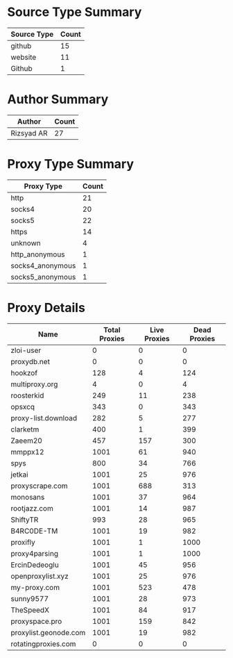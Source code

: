 # Source Type Summary

| Source Type | Count |
|-------------|-------|
| github | 15 |
| website | 11 |
| Github | 1 |


# Author Summary

| Author | Count |
|--------|-------|
| Rizsyad AR | 27 |


# Proxy Type Summary

| Proxy Type | Count |
|------------|-------|
| http | 21 |
| socks4 | 20 |
| socks5 | 22 |
| https | 14 |
| unknown | 4 |
| http_anonymous | 1 |
| socks4_anonymous | 1 |
| socks5_anonymous | 1 |


# Proxy Details

| Name | Total Proxies | Live Proxies | Dead Proxies |
|------|---------------|--------------|---------------|
| zloi-user | 0 | 0 | 0 |
| proxydb.net | 0 | 0 | 0 |
| hookzof | 128 | 4 | 124 |
| multiproxy.org | 4 | 0 | 4 |
| roosterkid | 249 | 11 | 238 |
| opsxcq | 343 | 0 | 343 |
| proxy-list.download | 282 | 5 | 277 |
| clarketm | 400 | 1 | 399 |
| Zaeem20 | 457 | 157 | 300 |
| mmppx12 | 1001 | 61 | 940 |
| spys | 800 | 34 | 766 |
| jetkai | 1001 | 25 | 976 |
| proxyscrape.com | 1001 | 688 | 313 |
| monosans | 1001 | 37 | 964 |
| rootjazz.com | 1001 | 14 | 987 |
| ShiftyTR | 993 | 28 | 965 |
| B4RC0DE-TM | 1001 | 19 | 982 |
| proxifly | 1001 | 1 | 1000 |
| proxy4parsing | 1001 | 1 | 1000 |
| ErcinDedeoglu | 1001 | 45 | 956 |
| openproxylist.xyz | 1001 | 25 | 976 |
| my-proxy.com | 1001 | 523 | 478 |
| sunny9577 | 1001 | 28 | 973 |
| TheSpeedX | 1001 | 84 | 917 |
| proxyspace.pro | 1001 | 159 | 842 |
| proxylist.geonode.com | 1001 | 19 | 982 |
| rotatingproxies.com | 0 | 0 | 0 |
